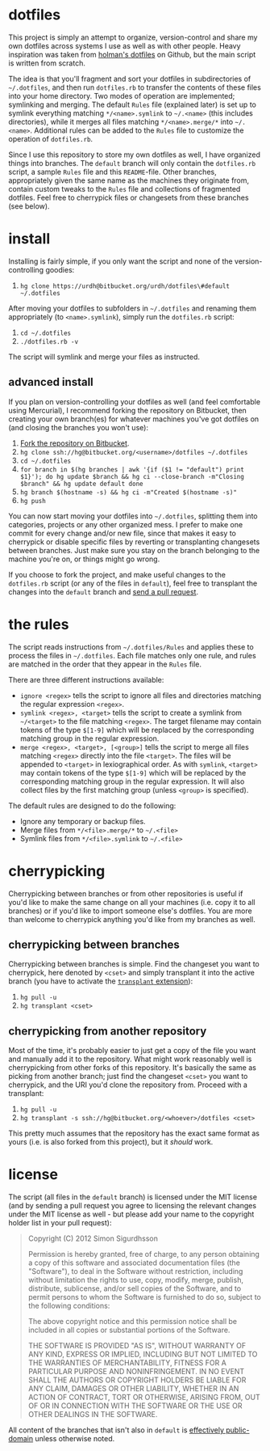 dotfiles
========
This project is simply an attempt to organize, version-control and share my own dotfiles across systems I use as well as with other people.
Heavy inspiration was taken from [holman's dotfiles](https://github.com/holman/dotfiles) on Github, but the main script is written from scratch.

The idea is that you'll fragment and sort your dotfiles in subdirectories of `~/.dotfiles`, and then run `dotfiles.rb` to transfer the contents of these files into your home directory.
Two modes of operation are implemented; symlinking and merging.
The default `Rules` file (explained later) is set up to symlink everything matching `*/<name>.symlink` to `~/.<name>` (this includes directories), while it merges all files matching `*/<name>.merge/*` into `~/.<name>`.
Additional rules can be added to the `Rules` file to customize the operation of `dotfiles.rb`.

Since I use this repository to store my own dotfiles as well, I have organized things into branches.
The `default` branch will only contain the `dotfiles.rb` script, a sample `Rules` file and this `README`-file. Other branches, appropriately given the same name as the machines they originate from, contain custom tweaks to the `Rules` file and collections of fragmented dotfiles. Feel free to cherrypick files or changesets from these branches (see below).

install
=======
Installing is fairly simple, if you only want the script and none of the version-controlling goodies:

1. `hg clone https://urdh@bitbucket.org/urdh/dotfiles\#default ~/.dotfiles`

After moving your dotfiles to subfolders in `~/.dotfiles` and renaming them appropriately (to `<name>.symlink`), simply run the `dotfiles.rb` script:

1. `cd ~/.dotfiles`
2. `./dotfiles.rb -v`

The script will symlink and merge your files as instructed.

advanced install
----------------
If you plan on version-controlling your dotfiles as well (and feel comfortable using Mercurial), I recommend forking the repository on Bitbucket, then creating your own branch(es) for whatever machines you've got dotfiles on (and closing the branches you won't use):

1. [Fork the repository on Bitbucket](https://confluence.atlassian.com/display/BITBUCKET/Forking+a+bitbucket+Repository).
2. `hg clone ssh://hg@bitbucket.org/<username>/dotfiles ~/.dotfiles`
3. `cd ~/.dotfiles`
4. `for branch in $(hg branches | awk '{if ($1 != "default") print $1}'); do
  hg update $branch && hg ci --close-branch -m"Closing $branch" && hg update default
done`
5. `hg branch $(hostname -s) && hg ci -m"Created $(hostname -s)"`
6. `hg push`

You can now start moving your dotfiles into `~/.dotfiles`, splitting them into categories, projects or any other organized mess.
I prefer to make one commit for every change and/or new file, since that makes it easy to cherrypick or disable specific files by reverting or transplanting changesets between branches.
Just make sure you stay on the branch belonging to the machine you're on, or things might go wrong.

If you choose to fork the project, and make useful changes to the `dotfiles.rb` script (or any of the files in `default`), feel free to transplant the changes into the `default` branch and [send a pull request](https://confluence.atlassian.com/display/BITBUCKET/_Fork+Pull+Request).

the rules
=========
The script reads instructions from `~/.dotfiles/Rules` and applies these to process the files in `~/.dotfiles`.
Each file matches only one rule, and rules are matched in the order that they appear in the `Rules` file.

There are three different instructions available:

* `ignore <regex>` tells the script to ignore all files and directories matching the regular expression `<regex>`.
* `symlink <regex>, <target>` tells the script to create a symlink from `~/<target>` to the file matching `<regex>`. The target filename may contain tokens of the type `$[1-9]` which will be replaced by the corresponding matching group in the regular expression.
* `merge <regex>, <target>, [<group>]` tells the script to merge all files matching `<regex>` directly into the file `<target>`. The files will be appended to `<target>` in lexiographical order. As with `symlink`, `<target>` may contain tokens of the type `$[1-9]` which will be replaced by the corresponding matching group in the regular expression. It will also collect files by the first matching group (unless `<group>` is specified).

The default rules are designed to do the following:

* Ignore any temporary or backup files.
* Merge files from `*/<file>.merge/*` to `~/.<file>`
* Symlink files from `*/<file>.symlink` to `~/.<file>`

cherrypicking
=============
Cherrypicking between branches or from other repositories is useful if you'd like to make the same change on all your machines (i.e. copy it to all branches) or if you'd like to import someone else's dotfiles.
You are more than welcome to cherrypick anything you'd like from my branches as well.

cherrypicking between branches
------------------------------
Cherrypicking between branches is simple.
Find the changeset you want to cherrypick, here denoted by `<cset>` and simply transplant it into the active branch (you have to activate the [`transplant` extension](http://mercurial.selenic.com/wiki/TransplantExtension)):

1. `hg pull -u`
2. `hg transplant <cset>`

cherrypicking from another repository
-------------------------------------
Most of the time, it's probably easier to just get a copy of the file you want and manually add it to the repository.
What might work reasonably well is cherrypicking from other forks of this repository.
It's basically the same as picking from another branch; just find the changeset `<cset>` you want to cherrypick, and the URI you'd clone the repository from.
Proceed with a transplant:

1. `hg pull -u`
2. `hg transplant -s ssh://hg@bitbucket.org/<whoever>/dotfiles <cset>`

This pretty much assumes that the repository has the exact same format as yours (i.e. is also forked from this project), but it *should* work.

license
=======
The script (all files in the `default` branch) is licensed under the MIT license (and by sending a pull request you agree to licensing the relevant changes under the MIT license as well - but please add your name to the copyright holder list in your pull request):

> Copyright (C) 2012 Simon Sigurdhsson
>
> Permission is hereby granted, free of charge, to any person obtaining a copy of this software and associated documentation files (the "Software"), to deal in the Software without restriction, including without limitation the rights to use, copy, modify, merge, publish, distribute, sublicense, and/or sell copies of the Software, and to permit persons to whom the Software is furnished to do so, subject to the following conditions:
>
> The above copyright notice and this permission notice shall be included in all copies or substantial portions of the Software.
>
> THE SOFTWARE IS PROVIDED "AS IS", WITHOUT WARRANTY OF ANY KIND, EXPRESS OR IMPLIED, INCLUDING BUT NOT LIMITED TO THE WARRANTIES OF MERCHANTABILITY, FITNESS FOR A PARTICULAR PURPOSE AND NONINFRINGEMENT. IN NO EVENT SHALL THE AUTHORS OR COPYRIGHT HOLDERS BE LIABLE FOR ANY CLAIM, DAMAGES OR OTHER LIABILITY, WHETHER IN AN ACTION OF CONTRACT, TORT OR OTHERWISE, ARISING FROM, OUT OF OR IN CONNECTION WITH THE SOFTWARE OR THE USE OR OTHER DEALINGS IN THE SOFTWARE.

All content of the branches that isn't also in `default` is [effectively public-domain](http://creativecommons.org/publicdomain/zero/1.0/) unless otherwise noted.
